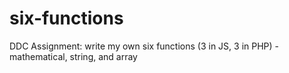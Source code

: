 # six-functions
DDC Assignment: write my own six functions (3 in JS, 3 in PHP) - mathematical, string, and array
